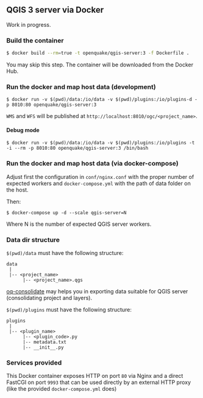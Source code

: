 ## QGIS 3 server via Docker

Work in progress.

### Build the container

```bash
$ docker build --rm=true -t openquake/qgis-server:3 -f Dockerfile .
```
You may skip this step. The container will be downloaded from the Docker Hub.

### Run the docker and map host data (development)

```
$ docker run -v $(pwd)/data:/io/data -v $(pwd)/plugins:/io/plugins-d -p 8010:80 openquake/qgis-server:3
```

`WMS` and `WFS` will be published at `http://localhost:8010/ogc/<project_name>`.

#### Debug mode

```
$ docker run -v $(pwd)/data:/io/data -v $(pwd)/plugins:/io/plugins -t -i --rm -p 8010:80 openquake/qgis-server:3 /bin/bash
```

### Run the docker and map host data (via docker-compose)

Adjust first the configuration in `conf/nginx.conf` with the proper number of expected workers
and `docker-compose.yml` with the path of data folder on the host.

Then:

```
$ docker-compose up -d --scale qgis-server=N
```

Where N is the number of expected QGIS server workers.


### Data dir structure

`$(pwd)/data` must have the following structure:

```
data 
 |
 |-- <project_name>
      |-- <project_name>.qgs
```

[oq-consolidate](https://github.com/gem/oq-consolidate) may helps you in exporting data suitable for QGIS server (consolidating project and layers).

`$(pwd)/plugins` must have the following structure:

```
plugins
 |
 |-- <plugin_name>
      |-- <plugin_code>.py
      |-- metadata.txt
      |-- __init__.py
```

### Services provided

This Docker container exposes HTTP on port `80` via Nginx and a direct FastCGI on port `9993` that can be used directly by an external HTTP proxy (like the provided `docker-compose.yml` does)
